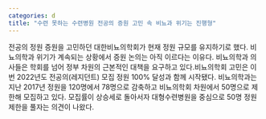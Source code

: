 ```yaml
---
categories: d
title: "수련 못하는 수련병원 전공의 증원 고민 속 비뇨과 위기는 진행형"
---
```

전공의 정원 증원을 고민하던 대한비뇨의학회가 현재 정원 규모를 유지하기로 했다. 비뇨의학과 위기가 계속되는 상황에서 증원 논의는 아직 이르다는 이유다. 비뇨의학과 의사들은 학회를 넘어 정부 차원의 근본적인 대책을 요구하고 있다.비뇨의학회 고민은 이번 2022년도 전공의(레지던트) 모집 정원 100% 달성과 함께 시작됐다. 비뇨의학과는 지난 2017년 정원을 120명에서 78명으로 감축하고 비뇨의학회 차원에서 50명으로 제한해 모집하고 있다. 모집률이 상승세로 돌아서자 대형수련병원을 중심으로 50명 정원 제한을 풀자는 의견이 나왔다.